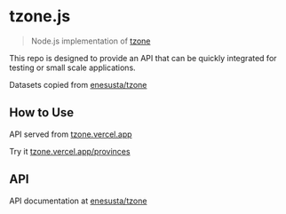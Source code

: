 # tzone.js
> Node.js implementation of [tzone](https://github.com/enesusta/tzone)

This repo is designed to provide an API that can be quickly integrated for testing or small scale applications.

Datasets copied from [enesusta/tzone](https://github.com/enesusta/tzone)

## How to Use
API served from [tzone.vercel.app](https://tzone.vercel.app)

Try it [tzone.vercel.app/provinces](https://tzone.vercel.app/provinces)

## API
API documentation at [enesusta/tzone](https://github.com/enesusta/tzone#readme)
